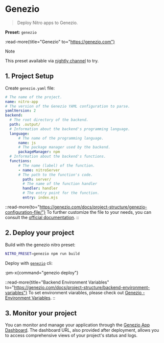 # Genezio

> Deploy Nitro apps to Genezio.

**Preset:** `genezio`

:read-more{title="Genezio" to="https://genezio.com"}

> [!NOTE]
> This preset available via [nightly channel](https://nitro.unjs.io/guide/nightly) to try.


## 1. Project Setup

Create `genezio.yaml` file:

```yaml
# The name of the project.
name: nitro-app
# The version of the Genezio YAML configuration to parse.
yamlVersion: 2
backend:
  # The root directory of the backend.
  path: .output/
  # Information about the backend's programming language.
  language:
      # The name of the programming language.
      name: js
      # The package manager used by the backend.
      packageManager: npm
  # Information about the backend's functions.
  functions:
      # The name (label) of the function.
      - name: nitroServer
      # The path to the function's code.
        path: server/
        # The name of the function handler
        handler: handler
        # The entry point for the function.
        entry: index.mjs
```

::read-more{to="https://genezio.com/docs/project-structure/genezio-configuration-file/"}
To further customize the file to your needs, you can consult the
[official documentation](https://genezio.com/docs/project-structure/genezio-configuration-file/).
::


## 2. Deploy your project

Build with the genezio nitro preset:

```bash
NITRO_PRESET=genezio npm run build
```


Deploy with [`genezio`](https://npmjs.com/package/genezio) cli:

:pm-x{command="genezio deploy"}

::read-more{title="Backend Environment Variables" to="https://genezio.com/docs/project-structure/backend-environment-variables"}
To set environment viarables, please check out [Genezio - Environment Variables](https://genezio.com/docs/project-structure/backend-environment-variables).
::


## 3. Monitor your project
You can monitor and manage your application through the [Genezio App Dashboard](https://app.genez.io/dashboard). The dashboard URL, also provided after deployment, allows you to access comprehensive views of your project's status and logs.

